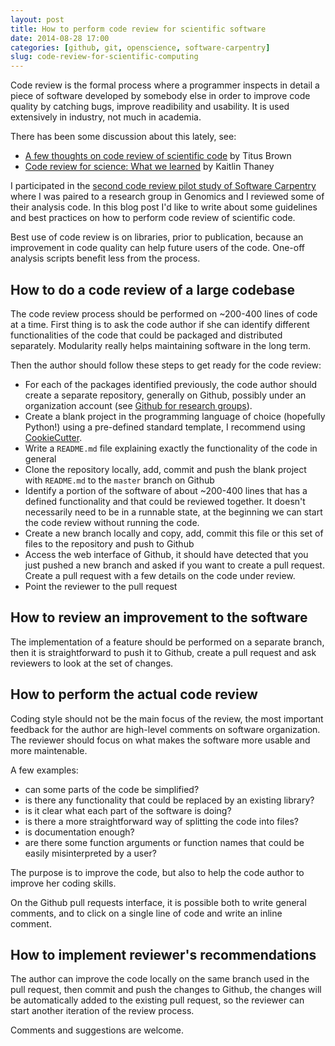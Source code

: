 ```yaml
---
layout: post
title: How to perform code review for scientific software
date: 2014-08-28 17:00
categories: [github, git, openscience, software-carpentry]
slug: code-review-for-scientific-computing
---
```


Code review is the formal process where a programmer inspects in detail a piece of software developed by somebody else in order to improve code quality by catching bugs, improve readibility and usability.
It is used extensively in industry, not much in academia.

There has been some discussion about this lately, see:
* [A few thoughts on code review of scientific code](http://ivory.idyll.org/blog/on-code-review-of-scientific-code.html) by Titus Brown
* [Code review for science: What we learned](http://mozillascience.org/code-review-for-science-what-we-learned/) by Kaitlin Thaney

I participated in the [second code review pilot study of Software Carpentry](http://software-carpentry.org/blog/2014/01/code-review-round-2.html) where I was paired to a research group in Genomics and I reviewed some of their analysis code.
In this blog post I'd like to write about some guidelines and best practices on how to perform code review of scientific code.

Best use of code review is on libraries, prior to publication, because an improvement in code quality can help future users of the code. One-off analysis scripts benefit less from the process.

## How to do a code review of a large codebase

The code review process should be performed on ~200-400 lines of code at a time.
First thing is to ask the code author if she can identify different functionalities of the code that could be packaged and distributed separately. Modularity really helps maintaining software in the long term.

Then the author should follow these steps to get ready for the code review:

* For each of the packages identified previously, the code author should create a separate repository, generally on Github, possibly under an organization account (see [Github for research groups](http://zonca.github.io/2014/08/github-for-research-groups.html)).
* Create a blank project in the programming language of choice (hopefully Python!) using a pre-defined standard template, I recommend using [CookieCutter](https://github.com/audreyr/cookiecutter).
* Write a `README.md` file explaining exactly the functionality of the code in general
* Clone the repository locally, add, commit and push the blank project with `README.md` to the `master` branch on Github
* Identify a portion of the software of about ~200-400 lines that has a defined functionality and that could be reviewed together. It doesn't necessarily need to be in a runnable state, at the beginning we can start the code review without running the code.
* Create a new branch locally and copy, add, commit this file or this set of files to the repository and push to Github
* Access the web interface of Github, it should have detected that you just pushed a new branch and asked if you want to create a pull request. Create a pull request with a few details on the code under review.
* Point the reviewer to the pull request

## How to review an improvement to the software

The implementation of a feature should be performed on a separate branch, then it is straightforward to push it to Github, create a pull request and ask reviewers to look at the set of changes.

## How to perform the actual code review

Coding style should not be the main focus of the review, the most important feedback for the author are high-level comments on software organization. The reviewer should focus on what makes the software more usable and more maintenable.

A few examples:

* can some parts of the code be simplified?
* is there any functionality that could be replaced by an existing library?
* is it clear what each part of the software is doing?
* is there a more straightforward way of splitting the code into files?
* is documentation enough?
* are there some function arguments or function names that could be easily misinterpreted by a user?

The purpose is to improve the code, but also to help the code author to improve her coding skills.

On the Github pull requests interface, it is possible both to write general comments, and to click on a single line of code and write an inline comment.

## How to implement reviewer's recommendations

The author can improve the code locally on the same branch used in the pull request, then commit and push the changes to Github, the changes will be automatically added to the existing pull request, so the reviewer can start another iteration of the review process.

Comments and suggestions are welcome.
